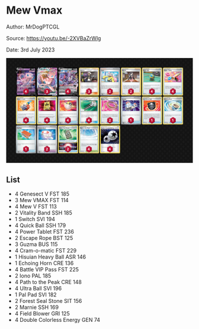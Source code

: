 # Mew Vmax

Author: MrDogPTCGL

Source: <https://youtu.be/-2XVBaZrWlg>

Date: 3rd July 2023

![decklist](../../images/PAL/Mew%20Vmax/1-%20Mew%20Vmax.png)

## List

* 4 Genesect V FST 185
* 3 Mew VMAX FST 114
* 4 Mew V FST 113
* 2 Vitality Band SSH 185
* 1 Switch SVI 194
* 4 Quick Ball SSH 179
* 4 Power Tablet FST 236
* 2 Escape Rope BST 125
* 3 Guzma BUS 115
* 4 Cram-o-matic FST 229
* 1 Hisuian Heavy Ball ASR 146
* 1 Echoing Horn CRE 136
* 4 Battle VIP Pass FST 225
* 2 Iono PAL 185
* 4 Path to the Peak CRE 148
* 4 Ultra Ball SVI 196
* 1 Pal Pad SVI 182
* 2 Forest Seal Stone SIT 156
* 2 Marnie SSH 169
* 4 Field Blower GRI 125
* 4 Double Colorless Energy GEN 74
